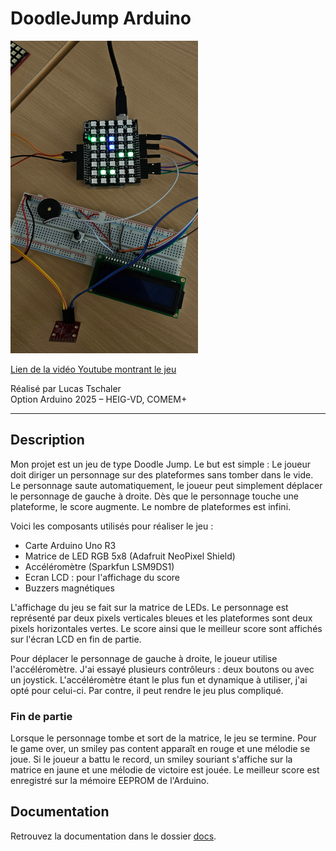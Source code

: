 # DoodleJump Arduino

<img src="./docs/assets/doodleJump_photoGenerale.jpg" alt="Photo générale du projet" width="300" height="500">

[Lien de la vidéo Youtube montrant le jeu](https://youtube.com/shorts/3NgCZ-Ar33k)

Réalisé par Lucas Tschaler  
Option Arduino 2025 – HEIG-VD, COMEM+

---

## Description

Mon projet est un jeu de type Doodle Jump. Le but est simple :
Le joueur doit diriger un personnage sur des plateformes sans tomber dans le vide. Le personnage saute automatiquement, le joueur peut simplement déplacer le personnage de gauche à droite. Dès que le personnage touche une plateforme, le score augmente. Le nombre de plateformes est infini.

Voici les composants utilisés pour réaliser le jeu :

- Carte Arduino Uno R3
- Matrice de LED RGB 5x8 (Adafruit NeoPixel Shield)
- Accéléromètre (Sparkfun LSM9DS1)
- Ecran LCD : pour l'affichage du score
- Buzzers magnétiques

L'affichage du jeu se fait sur la matrice de LEDs. Le personnage est représenté par deux pixels verticales bleues et les plateformes sont deux pixels horizontales vertes. Le score ainsi que le meilleur score sont affichés sur l'écran LCD en fin de partie.

Pour déplacer le personnage de gauche à droite, le joueur utilise l'accéléromètre.
J'ai essayé plusieurs contrôleurs : deux boutons ou avec un joystick. L'accéléromètre étant le plus fun et dynamique à utiliser, j'ai opté pour celui-ci. Par contre, il peut rendre le jeu plus compliqué.

### Fin de partie

Lorsque le personnage tombe et sort de la matrice, le jeu se termine. Pour le game over, un smiley pas content apparaît en rouge et une mélodie se joue. Si le joueur a battu le record, un smiley souriant s'affiche sur la matrice en jaune et une mélodie de victoire est jouée. Le meilleur score est enregistré sur la mémoire EEPROM de l'Arduino.


## Documentation

Retrouvez la documentation dans le dossier [docs](docs/).
